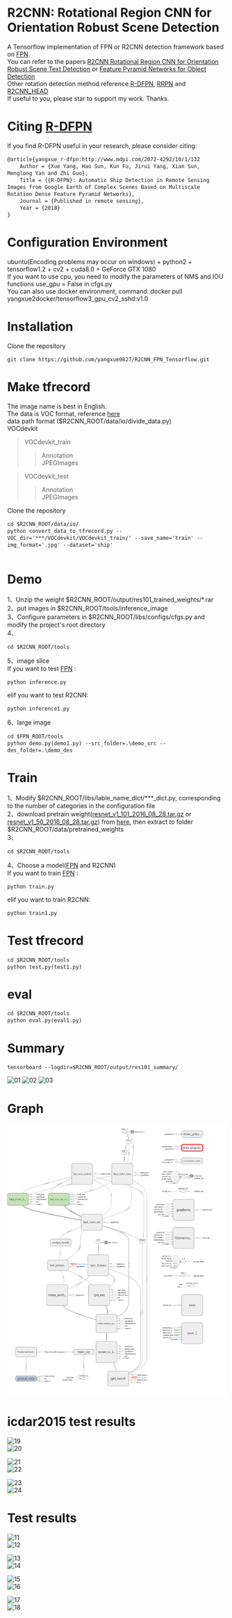 # R2CNN: Rotational Region CNN for Orientation Robust Scene Detection

A Tensorflow implementation of FPN or R2CNN detection framework based on [FPN](https://github.com/yangxue0827/FPN_Tensorflow).  
You can refer to the papers [R2CNN Rotational Region CNN for Orientation Robust Scene Text Detection](https://arxiv.org/abs/1706.09579) or [Feature Pyramid Networks for Object Detection](https://arxiv.org/abs/1612.03144)    
Other rotation detection method reference [R-DFPN](https://github.com/yangxue0827/R-DFPN_FPN_Tensorflow), [RRPN](https://github.com/yangJirui/RRPN_FPN_Tensorflow) and [R2CNN_HEAD](https://github.com/yangxue0827/R2CNN_HEAD_FPN_Tensorflow)       
If useful to you, please star to support my work. Thanks.    

# Citing [R-DFPN](http://www.mdpi.com/2072-4292/10/1/132)

If you find R-DFPN useful in your research, please consider citing:

    @article{yangxue_r-dfpn:http://www.mdpi.com/2072-4292/10/1/132
        Author = {Xue Yang, Hao Sun, Kun Fu, Jirui Yang, Xian Sun, Menglong Yan and Zhi Guo},
        Title = {{R-DFPN}: Automatic Ship Detection in Remote Sensing Images from Google Earth of Complex Scenes Based on Multiscale Rotation Dense Feature Pyramid Networks},
        Journal = {Published in remote sensing},
        Year = {2018}
    }  

# Configuration Environment
ubuntu(Encoding problems may occur on windows) + python2 + tensorflow1.2 + cv2 + cuda8.0 + GeForce GTX 1080     
If you want to use cpu, you need to modify the parameters of NMS and IOU functions use_gpu = False  in cfgs.py     
You can also use docker environment, command: docker pull yangxue2docker/tensorflow3_gpu_cv2_sshd:v1.0    

# Installation      
  Clone the repository    
  ```Shell    
  git clone https://github.com/yangxue0827/R2CNN_FPN_Tensorflow.git    
  ```     

# Make tfrecord   
The image name is best in English.    
The data is VOC format, reference [here](sample.xml)     
data path format  ($R2CNN_ROOT/data/io/divide_data.py)    
VOCdevkit  
>VOCdevkit_train  
>>Annotation  
>>JPEGImages   

>VOCdevkit_test   
>>Annotation   
>>JPEGImages   

Clone the repository    
  ```Shell    
  cd $R2CNN_ROOT/data/io/  
  python convert_data_to_tfrecord.py --VOC_dir='***/VOCdevkit/VOCdevkit_train/' --save_name='train' --img_format='.jpg' --dataset='ship'
       
  ``` 
# Demo   
1、Unzip the weight $R2CNN_ROOT/output/res101_trained_weights/*.rar    
2、put images in $R2CNN_ROOT/tools/inference_image   
3、Configure parameters in $R2CNN_ROOT/libs/configs/cfgs.py and modify the project's root directory    
4、     
  ```Shell    
  cd $R2CNN_ROOT/tools      
  ```    
5、image slice      
If you want to test [FPN](https://github.com/yangxue0827/FPN_Tensorflow) :        
  ```Shell    
  python inference.py   
  ```    

elif you want to test R2CNN:   
  
  ```Shell    
  python inference1.py   
  ```   
6、large image      
  ```Shell    
  cd $FPN_ROOT/tools
  python demo.py(demo1.py) --src_folder=.\demo_src --des_folder=.\demo_des         
  ```   

# Train   
1、Modify $R2CNN_ROOT/libs/lable_name_dict/***_dict.py, corresponding to the number of categories in the configuration file    
2、download pretrain weight([resnet_v1_101_2016_08_28.tar.gz](http://download.tensorflow.org/models/resnet_v1_101_2016_08_28.tar.gz) or [resnet_v1_50_2016_08_28.tar.gz](http://download.tensorflow.org/models/resnet_v1_50_2016_08_28.tar.gz)) from [here](https://github.com/yangxue0827/models/tree/master/slim), then extract to folder $R2CNN_ROOT/data/pretrained_weights    
3、  
  ```Shell    
  cd $R2CNN_ROOT/tools      
  ``` 
4、Choose a model([FPN](https://github.com/yangxue0827/FPN_Tensorflow)  and R2CNN)     
If you want to train [FPN](https://github.com/yangxue0827/FPN_Tensorflow) :        
  ```Shell    
  python train.py   
  ```      

elif you want to train R2CNN:  
   ```Shell    
  python train1.py   
  ``` 

# Test tfrecord     
  ```Shell    
  cd $R2CNN_ROOT/tools   
  python test.py(test1.py)   
  ```    

# eval   
  ```Shell    
  cd $R2CNN_ROOT/tools   
  python eval.py(eval1.py)  
  ```  

# Summary    
  ```Shell    
  tensorboard --logdir=$R2CNN_ROOT/output/res101_summary/ 
  ```     
![01](output/res101_summary/fast_rcnn_loss.bmp) 
![02](output/res101_summary/rpn_loss.bmp) 
![03](output/res101_summary/total_loss.bmp) 

# Graph
![04](graph.png) 

# icdar2015 test results      
![19](tools/test_result/img_108.jpg_horizontal_fpn.jpg)     
![20](tools/test_result/img_108.jpg_rotate_fpn.jpg)    

![21](tools/test_result/img_51.jpg_horizontal_fpn.jpg)     
![22](tools/test_result/img_51.jpg_rotate_fpn.jpg)    

![23](tools/test_result/img_403.jpg_horizontal_fpn.jpg)     
![24](tools/test_result/img_403.jpg_rotate_fpn.jpg)    

# Test results     
![11](tools/test_result/07_horizontal_gt.jpg)   
![12](tools/test_result/07_horizontal_fpn.jpg)   
     
![13](tools/test_result/07_rotate_gt.jpg)   
![14](tools/test_result/07_rotate_fpn.jpg)  

![15](tools/test_result/08_horizontal_gt.jpg)    
![16](tools/test_result/08_horizontal_fpn.jpg)   
     
![17](tools/test_result/08_rotate_gt.jpg)    
![18](tools/test_result/08_rotate_fpn.jpg)     